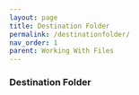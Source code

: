 ```yaml
---
layout: page
title: Destination Folder
permalink: /destinationfolder/
nav_order: 1
parent: Working With Files
---
```


### Destination Folder